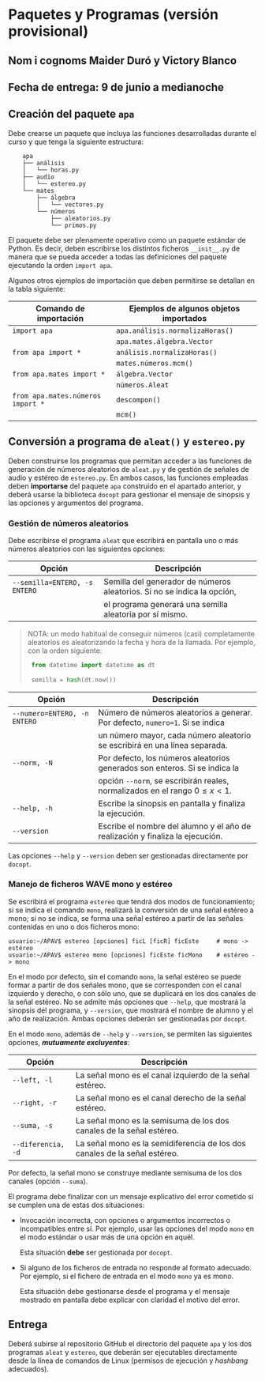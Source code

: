 # Paquetes y Programas (versión provisional)

## Nom i cognoms Maider Duró y Victory Blanco

## Fecha de entrega: 9 de junio a medianoche

## Creación del paquete `apa`

Debe crearse un paquete que incluya las funciones desarrolladas durante el curso y que tenga la siguiente estructura:

```text
    apa
    ├── análisis
    │   └── horas.py
    ├── audio
    │   └── estereo.py
    └── mates
        ├── álgebra
        │   └── vectores.py
        └── números
            ├── aleatorios.py
            └── primos.py
```

El paquete debe ser plenamente operativo como un paquete estándar de Python. Es decir, deben escribirse los
distintos ficheros `__init__.py` de manera que se pueda acceder a todas las definiciones del paquete ejecutando
la orden `import apa`.

Algunos otros ejemplos de importación que deben permitirse se detallan en la tabla siguiente:

| Comando de importación            | Ejemplos de algunos objetos importados |
| --------------------------------- | -------------------------------------- |
| `import apa`                      | `apa.análisis.normalizaHoras()`        |
|                                   | `apa.mates.álgebra.Vector`             |
| `from apa import *`               | `análisis.normalizaHoras()`            |
|                                   | `mates.números.mcm()`                  |
| `from apa.mates import *`         | `álgebra.Vector`                       |
|                                   | `números.Aleat`                        |
| `from apa.mates.números import *` | `descompon()`                          |
|                                   | `mcm()`                                |

## Conversión a programa de `aleat()` y `estereo.py`

Deben construirse los programas que permitan acceder a las funciones de generación de números aleatorios
de `aleat.py` y de gestión de señales de audio y estéreo de `estereo.py`. En ambos casos, las funciones
empleadas deben **importarse** del paquete `apa` construido en el apartado anterior, y deberá usarse la
biblioteca `docopt` para gestionar el mensaje de sinopsis y las opciones y argumentos del programa.

### Gestión de números aleatorios

Debe escribirse el programa `aleat` que escribirá en pantalla uno o más números aleatorios con las
siguientes opciones:

| Opción                        | Descripción                                                             |
| ----------------------------- | ----------------------------------------------------------------------- |
| `--semilla=ENTERO, -s ENTERO` | Semilla del generador de números aleatorios. Si no se indica la opción, |
|                               | el programa generará una semilla aleatoria por sí mismo.                |

> NOTA: un modo habitual de conseguir números (casi) completamente aleatorios es aleatorizando la fecha
> y hora de la llamada. Por ejemplo, con la orden siguiente:
>
> ```python
>  from datetime import datetime as dt
>  
>  semilla = hash(dt.now())
> ```

| Opción                       | Descripción                                                                   |
| ---------------------------- | ----------------------------------------------------------------------------- |
| `--numero=ENTERO, -n ENTERO` | Número de números aleatorios a generar. Por defecto, `numero=1`. Si se indica |
|                              | un número mayor, cada número aleatorio se escribirá en una línea separada.    |
| `--norm, -N`                 | Por defecto, los números aleatorios generados son enteros. Si se indica la    |
|                              | opción `--norm`, se escribirán reales, normalizados en el rango $0\le x<1$.   |
| `--help, -h`                 | Escribe la sinopsis en pantalla y finaliza la ejecución.                      |
| `--version`                  | Escribe el nombre del alumno y el año de realización y finaliza la ejecución. |

Las opciones `--help` y `--version` deben ser gestionadas directamente por `docopt`.

### Manejo de ficheros WAVE mono y estéreo

Se escribirá el programa `estereo` que tendrá dos modos de funcionamiento; si se indica el comando
`mono`, realizará la conversión de una señal estéreo a mono; si no se indica, se forma una señal
estéreo a partir de las señales contenidas en uno o dos ficheros mono:

```console
usuario:~/APAV$ estereo [opciones] ficL [ficR] ficEste     # mono -> estéreo
usuario:~/APAV$ estereo mono [opciones] ficEste ficMono    # estéreo -> mono
```

En el modo por defecto, sin el comando `mono`, la señal estéreo se puede formar a partir de dos
señales mono, que se corresponden con el canal izquierdo y derecho, o con sólo uno, que se duplicará en
los dos canales de la señal estéreo. No se admite más opciones que `--help`, que mostrará la sinopsis
del programa, y `--version`, que mostrará el nombre de alumno y el año de realización. Ambas opciones
deberán ser gestionadas por `docopt`.

En el modo `mono`, además de `--help` y `--version`, se permiten las siguientes opciones,
***mutuamente excluyentes***:

| Opción                        | Descripción                                                                |
| ----------------------------- | -------------------------------------------------------------------------- |
| `--left, -l`                  | La señal mono es el canal izquierdo de la señal estéreo.                   |
| `--right, -r`                 | La señal mono es el canal derecho de la señal estéreo.                     |
| `--suma, -s`                  | La señal mono es la semisuma de los dos canales de la señal estéreo.       |
| `--diferencia, -d`            | La señal mono es la semidiferencia de los dos canales de la señal estéreo. |

Por defecto, la señal mono se construye mediante semisuma de los dos canales (opción `--suma`).

El programa debe finalizar con un mensaje explicativo del error cometido si se cumplen una de estas dos
situaciones:

- Invocación incorrecta, con opciones o argumentos incorrectos o incompatibles entre sí. Por ejemplo, usar las
  opciones del modo `mono` en el modo estándar o usar más de una opción en aquél.

  Esta situación **debe** ser gestionada por `docopt`.

- Si alguno de los ficheros de entrada no responde al formato adecuado. Por ejemplo, si el fichero de entrada
  en el modo `mono` ya es mono.

  Esta situación debe gestionarse desde el programa y el mensaje mostrado en pantalla debe explicar con
  claridad el motivo del error.

## Entrega

Deberá subirse al repositorio GitHub el directorio del paquete `apa` y los dos programas `aleat` y `estereo`,
que deberán ser ejecutables directamente desde la línea de comandos de Linux (permisos de ejecución y
*hashbang* adecuados).
